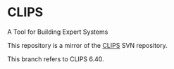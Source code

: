 # CLIPS

A Tool for Building Expert Systems

This repository is a mirror of the [CLIPS](http://www.clipsrules.net/) SVN repository.

This branch refers to CLIPS 6.40.
